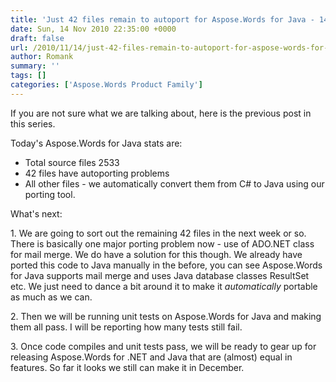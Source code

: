 ```yaml
---
title: 'Just 42 files remain to autoport for Aspose.Words for Java - 14th Nov 2010'
date: Sun, 14 Nov 2010 22:35:00 +0000
draft: false
url: /2010/11/14/just-42-files-remain-to-autoport-for-aspose-words-for-java-14th-nov-2010/
author: Romank
summary: ''
tags: []
categories: ['Aspose.Words Product Family']
---
```


If you are not sure what we are talking about, here is the previous post in this series.

Today's Aspose.Words for Java stats are:

*   Total source files 2533
*   42 files have autoporting problems
*   All other files - we automatically convert them from C# to Java using our porting tool.

What's next:

1\. We are going to sort out the remaining 42 files in the next week or so. There is basically one major porting problem now - use of ADO.NET class for mail merge. We do have a solution for this though. We already have ported this code to Java manually in the before, you can see Aspose.Words for Java supports mail merge and uses Java database classes ResultSet etc. We just need to dance a bit around it to make it _automatically_ portable as much as we can.

2\. Then we will be running unit tests on Aspose.Words for Java and making them all pass. I will be reporting how many tests still fail.

3\. Once code compiles and unit tests pass, we will be ready to gear up for releasing Aspose.Words for .NET and Java that are (almost) equal in features. So far it looks we still can make it in December.








